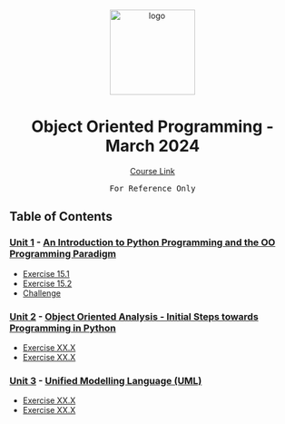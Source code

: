 <br>

<p align="center">
<img src="https://www.romstorprojects.co.uk/wp-content/uploads/university-of-essex-logo.png?x73654" alt="logo" height="150"/>
</p>

<h1 align="center">
Object Oriented Programming - March 2024
</h1>

<p align="center">
  <a href="#">Course Link</a>
</p>

<pre align="center">
For Reference Only
</pre>

## Table of Contents
### [Unit 1](/Unit01/) - [An Introduction to Python Programming and the OO Programming Paradigm](https://www.my-course.co.uk/course/view.php?id=11400&section=8)
- [Exercise 15.1](/Unit01/Indoor%20Voice)
- [Exercise 15.2](/Unit01/Playback%20Speed)
- [Challenge](/Unit01/Making%20Faces)

### [Unit 2](/Unit02/) - [Object Oriented Analysis - Initial Steps towards Programming in Python](https://www.my-course.co.uk/course/view.php?id=11400&section=9)
- [Exercise XX.X](/Unit02/Indoor%20Voice)
- [Exercise XX.X](/Unit02/Playback%20Speed)

### [Unit 3](/Unit03/) - [Unified Modelling Language (UML)](https://www.my-course.co.uk/course/view.php?id=11400&section=10)
- [Exercise XX.X](/Unit03/Indoor%20Voice)
- [Exercise XX.X](/Unit03/Playback%20Speed)


